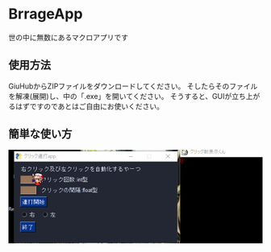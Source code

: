 # BrrageApp
世の中に無数にあるマクロアプリです
## 使用方法
GiuHubからZIPファイルをダウンロードしてください。
そしたらそのファイルを解凍(展開)し、中の「.exe」を開いてください。
そうすると、GUIが立ち上がるはずですのであとはご自由にお使いください。
## 簡単な使い方
![gif](https://github.com/TAGSyuriken/BrrageApp/blob/main/image/RendaApp.gif)